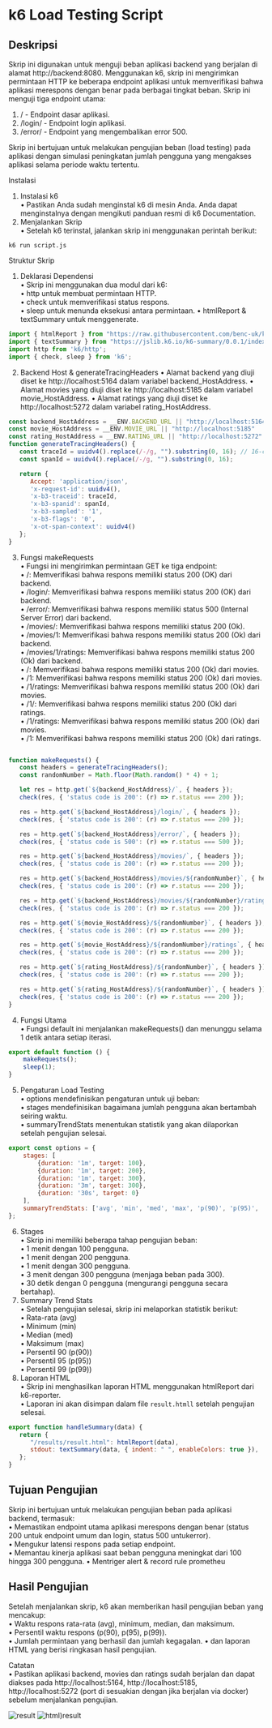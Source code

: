 # k6 Load Testing Script

## Deskripsi

Skrip ini digunakan untuk menguji beban aplikasi backend yang berjalan di alamat http://backend:8080. Menggunakan k6,
skrip ini mengirimkan permintaan HTTP ke beberapa endpoint aplikasi untuk memverifikasi bahwa aplikasi merespons dengan
benar pada berbagai tingkat beban. Skrip ini menguji tiga endpoint utama:

1. / - Endpoint dasar aplikasi.
2. /login/ - Endpoint login aplikasi.
3. /error/ - Endpoint yang mengembalikan error 500.

Skrip ini bertujuan untuk melakukan pengujian beban (load testing) pada aplikasi dengan simulasi peningkatan jumlah
pengguna yang mengakses aplikasi selama periode waktu tertentu.

Instalasi

1. Instalasi k6  
   • Pastikan Anda sudah menginstal k6 di mesin Anda. Anda dapat menginstalnya dengan mengikuti panduan resmi di k6
   Documentation.
2. Menjalankan Skrip  
   • Setelah k6 terinstal, jalankan skrip ini menggunakan perintah berikut:

```shell
k6 run script.js
```

Struktur Skrip

1. Deklarasi Dependensi  
   • Skrip ini menggunakan dua modul dari k6:  
   • http untuk membuat permintaan HTTP.  
   • check untuk memverifikasi status respons.  
   • sleep untuk menunda eksekusi antara permintaan.
   • htmlReport & textSummary untuk menggenerate.

```js
import { htmlReport } from "https://raw.githubusercontent.com/benc-uk/k6-reporter/main/dist/bundle.js";
import { textSummary } from "https://jslib.k6.io/k6-summary/0.0.1/index.js";
import http from 'k6/http';
import { check, sleep } from 'k6';
```

2. Backend Host  & generateTracingHeaders 
   • Alamat backend yang diuji diset ke http://localhost:5164 dalam variabel backend_HostAddress.
   • Alamat movies yang diuji diset ke http://localhost:5185 dalam variabel movie_HostAddress.
   • Alamat ratings yang diuji diset ke http://localhost:5272 dalam variabel rating_HostAddress.

```js
const backend_HostAddress = __ENV.BACKEND_URL || "http://localhost:5164"
const movie_HostAddress = __ENV.MOVIE_URL || "http://localhost:5185"
const rating_HostAddress = __ENV.RATING_URL || "http://localhost:5272"
function generateTracingHeaders() {
   const traceId = uuidv4().replace(/-/g, "").substring(0, 16); // 16-char hex
   const spanId = uuidv4().replace(/-/g, "").substring(0, 16);

   return {
      Accept: 'application/json',
      'x-request-id': uuidv4(),
      'x-b3-traceid': traceId,
      'x-b3-spanid': spanId,
      'x-b3-sampled': '1',
      'x-b3-flags': '0',
      'x-ot-span-context': uuidv4()
   };
}
```

3. Fungsi makeRequests  
   • Fungsi ini mengirimkan permintaan GET ke tiga endpoint:  
   • /: Memverifikasi bahwa respons memiliki status 200 (OK) dari backend.  
   • /login/: Memverifikasi bahwa respons memiliki status 200 (OK) dari backend.  
   • /error/: Memverifikasi bahwa respons memiliki status 500 (Internal Server Error) dari backend.  
   • /movies/: Memverifikasi bahwa respons memiliki status 200 (Ok).  
   • /movies/1: Memverifikasi bahwa respons memiliki status 200 (Ok) dari backend.  
   • /movies/1/ratings: Memverifikasi bahwa respons memiliki status 200 (Ok) dari backend.  
   • /: Memverifikasi bahwa respons memiliki status 200 (Ok) dari movies.  
   • /1: Memverifikasi bahwa respons memiliki status 200 (Ok) dari movies.  
   • /1/ratings: Memverifikasi bahwa respons memiliki status 200 (Ok) dari movies.  
   • /1/: Memverifikasi bahwa respons memiliki status 200 (Ok) dari ratings.  
   • /1/ratings: Memverifikasi bahwa respons memiliki status 200 (Ok) dari movies.  
   • /1: Memverifikasi bahwa respons memiliki status 200 (Ok) dari ratings.  

```js function makeRequests() {

function makeRequests() {
   const headers = generateTracingHeaders();
   const randomNumber = Math.floor(Math.random() * 4) + 1;

   let res = http.get(`${backend_HostAddress}/`, { headers });
   check(res, { 'status code is 200': (r) => r.status === 200 });

   res = http.get(`${backend_HostAddress}/login/`, { headers });
   check(res, { 'status code is 200': (r) => r.status === 200 });

   res = http.get(`${backend_HostAddress}/error/`, { headers });
   check(res, { 'status code is 500': (r) => r.status === 500 });

   res = http.get(`${backend_HostAddress}/movies/`, { headers });
   check(res, { 'status code is 200': (r) => r.status === 200 });

   res = http.get(`${backend_HostAddress}/movies/${randomNumber}`, { headers });
   check(res, { 'status code is 200': (r) => r.status === 200 });

   res = http.get(`${backend_HostAddress}/movies/${randomNumber}/ratings`, { headers });
   check(res, { 'status code is 200': (r) => r.status === 200 });

   res = http.get(`${movie_HostAddress}/${randomNumber}`, { headers });
   check(res, { 'status code is 200': (r) => r.status === 200 });

   res = http.get(`${movie_HostAddress}/${randomNumber}/ratings`, { headers });
   check(res, { 'status code is 200': (r) => r.status === 200 });

   res = http.get(`${rating_HostAddress}/${randomNumber}`, { headers });
   check(res, { 'status code is 200': (r) => r.status === 200 });

   res = http.get(`${rating_HostAddress}/${randomNumber}`, { headers });
   check(res, { 'status code is 200': (r) => r.status === 200 });
}
```

4. Fungsi Utama  
   • Fungsi default ini menjalankan makeRequests() dan menunggu selama 1 detik antara setiap iterasi.

```js
export default function () {
    makeRequests();
    sleep(1);
}
```

5. Pengaturan Load Testing  
   • options mendefinisikan pengaturan untuk uji beban:  
   • stages mendefinisikan bagaimana jumlah pengguna akan bertambah seiring waktu.  
   • summaryTrendStats menentukan statistik yang akan dilaporkan setelah pengujian selesai.  
```js 
export const options = {
    stages: [
        {duration: '1m', target: 100},
        {duration: '1m', target: 200},
        {duration: '1m', target: 300},
        {duration: '3m', target: 300},
        {duration: '30s', target: 0}
    ],
    summaryTrendStats: ['avg', 'min', 'med', 'max', 'p(90)', 'p(95)', 'p(99)'],
};
```
6. Stages  
   • Skrip ini memiliki beberapa tahap pengujian beban:  
   • 1 menit dengan 100 pengguna.  
   • 1 menit dengan 200 pengguna.  
   • 1 menit dengan 300 pengguna.  
   • 3 menit dengan 300 pengguna (menjaga beban pada 300).  
   • 30 detik dengan 0 pengguna (mengurangi pengguna secara bertahap).
7. Summary Trend Stats  
   • Setelah pengujian selesai, skrip ini melaporkan statistik berikut:  
   • Rata-rata (avg)  
   • Minimum (min)  
   • Median (med)  
   • Maksimum (max)  
   • Persentil 90 (p(90))  
   • Persentil 95 (p(95))  
   • Persentil 99 (p(99))
8. Laporan HTML  
   • Skrip ini menghasilkan laporan HTML menggunakan htmlReport dari k6-reporter.  
   • Laporan ini akan disimpan dalam file `result.htmll` setelah pengujian selesai.

```js
export function handleSummary(data) {
   return {
      "/results/result.html": htmlReport(data),
      stdout: textSummary(data, { indent: " ", enableColors: true }),
   };
}
```

## Tujuan Pengujian

Skrip ini bertujuan untuk melakukan pengujian beban pada aplikasi backend, termasuk:  
• Memastikan endpoint utama aplikasi merespons dengan benar (status 200 untuk endpoint umum dan login, status 500 untukerror).  
• Mengukur latensi respons pada setiap endpoint.  
• Memantau kinerja aplikasi saat beban pengguna meningkat dari 100 hingga 300 pengguna.
• Mentriger alert & record rule prometheu

## Hasil Pengujian

Setelah menjalankan skrip, k6 akan memberikan hasil pengujian beban yang mencakup:  
• Waktu respons rata-rata (avg), minimum, median, dan maksimum.  
• Persentil waktu respons (p(90), p(95), p(99)).  
• Jumlah permintaan yang berhasil dan jumlah kegagalan.
• dan laporan HTML yang berisi ringkasan hasil pengujian.


Catatan  
• Pastikan aplikasi backend, movies dan ratings sudah berjalan dan dapat diakses pada http://localhost:5164, http://localhost:5185, http://localhost:5272 (port di sesuakian dengan jika berjalan via docker) sebelum menjalankan pengujian.  

![result](./result.png "result")
![html)result](./html_result.png "html_result")